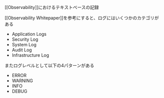 [[Observability]]におけるテキストベースの記録

[[Observability Whitepaper]]を参考にすると、ログにはいくつかのカテゴリがある

- Application Logs
- Security Log
- System Log
- Audit Log
- Infrastructure Log

またログレベルとして以下の4パターンがある

- ERROR
- WARNING
- INFO
- DEBUG
